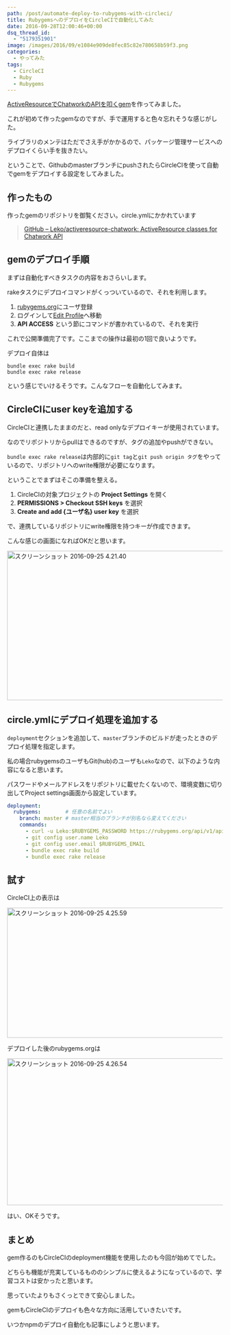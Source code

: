 ```yaml
---
path: /post/automate-deploy-to-rubygems-with-circleci/
title: RubygemsへのデプロイをCircleCIで自動化してみた
date: 2016-09-28T12:00:46+00:00
dsq_thread_id:
  - "5179351901"
image: /images/2016/09/e1084e909de8fec85c82e780658b59f3.png
categories:
  - やってみた
tags:
  - CircleCI
  - Ruby
  - Rubygems
---
```

[ActiveResourceでChatworkのAPIを叩くgem](http://leko.jp/archives/870)を作ってみました。
  
これが初めて作ったgemなのですが、手で運用すると色々忘れそうな感じがした。

ライブラリのメンテはただでさえ手がかかるので、パッケージ管理サービスへのデプロイくらい手を抜きたい。
  
ということで、GithubのmasterブランチにpushされたらCircleCIを使って自動でgemをデプロイする設定をしてみました。



<!--more-->



作ったもの
----------------------------------------


作ったgemのリポジトリを御覧ください。circle.ymlにかかれています

> [GitHub &#8211; Leko/activeresource-chatwork: ActiveResource classes for Chatwork API](https://github.com/Leko/activeresource-chatwork)

gemのデプロイ手順
----------------------------------------


まずは自動化すべきタスクの内容をおさらいします。
  
rakeタスクにデプロイコマンドがくっついているので、それを利用します。

  1. [rubygems.org](https://rubygems.org/)にユーザ登録
  2. ログインして[Edit Profile](https://rubygems.org/profile/edit)へ移動
  3. **API ACCESS** という節にコマンドが書かれているので、それを実行

これで公開準備完了です。ここまでの操作は最初の1回で良いようです。
  
デプロイ自体は


```
bundle exec rake build
bundle exec rake release
```


という感じでいけるそうです。こんなフローを自動化してみます。

## CircleCIにuser keyを追加する

CircleCIと連携したままのだと、read onlyなデプロイキーが使用されています。
  
なのでリポジトリからpullはできるのですが、タグの追加やpushができない。

`bundle exec rake release`は内部的に`git tag`と`git push origin タグ`をやっているので、リポジトリへのwrite権限が必要になります。
  
ということでまずはそこの準備を整える。

  1. CircleCIの対象プロジェクトの **Project Settings** を開く
  2. **PERMISSIONS > Checkout SSH keys** を選択
  3. **Create and add {ユーザ名} user key** を選択

で、連携しているリポジトリにwrite権限を持つキーが作成できます。
  
こんな感じの画面になればOKだと思います。

<img src="http://leko.jp/images/2016/09/5aad2dde2722e323044dce1b2cd9bc04.png" alt="スクリーンショット 2016-09-25 4.21.40" width="1182" height="348" class="alignnone size-full wp-image-873" />

circle.ymlにデプロイ処理を追加する
----------------------------------------


`deployment`セクションを追加して、`master`ブランチのビルドが走ったときのデプロイ処理を指定します。
  
私の場合rubygemsのユーザもGit(hub)のユーザも`Leko`なので、以下のような内容になると思います。
  
パスワードやメールアドレスをリポジトリに載せたくないので、環境変数に切り出してProject settings画面から設定しています。

```yaml
deployment:
  rubygems:        # 任意の名前でよい
    branch: master # master相当のブランチが別名なら変えてください
    commands:
      - curl -u Leko:$RUBYGEMS_PASSWORD https://rubygems.org/api/v1/api_key.yaml > ~/.gem/credentials; chmod 0600 ~/.gem/credentials
      - git config user.name Leko
      - git config user.email $RUBYGEMS_EMAIL
      - bundle exec rake build
      - bundle exec rake release
```


試す
----------------------------------------


CircleCI上の表示は

<img src="http://leko.jp/images/2016/09/e1084e909de8fec85c82e780658b59f3.png" alt="スクリーンショット 2016-09-25 4.25.59" width="1175" height="303" class="alignnone size-full wp-image-875" />

デプロイした後のrubygems.orgは

<img src="http://leko.jp/images/2016/09/4c1c1aa1469d47ee9ae877356b7b87da.png" alt="スクリーンショット 2016-09-25 4.26.54" width="814" height="342" class="alignnone size-full wp-image-874" />

はい、OKそうです。

まとめ
----------------------------------------


gem作るのもCircleCIのdeployment機能を使用したのも今回が始めてでした。
  
どちらも機能が充実しているもののシンプルに使えるようになっているので、学習コストは安かったと思います。

思っていたよりもさくっとできて安心しました。
  
gemもCircleCIのデプロイも色々な方向に活用していきたいです。

いつかnpmのデプロイ自動化も記事にしようと思います。

<div style="font-size:0px;height:0px;line-height:0px;margin:0;padding:0;clear:both">
</div>